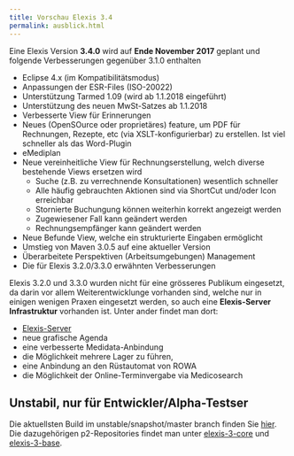 ```yaml
---
title: Vorschau Elexis 3.4
permalink: ausblick.html
---
```


Eine Elexis Version **3.4.0** wird auf **Ende November 2017** geplant und folgende Verbesserungen gegenüber 3.1.0 enthalten

* Eclipse 4.x (im Kompatibilitätsmodus)
* Anpassungen der ESR-Files (ISO-20022)
* Unterstützung Tarmed 1.09 (wird ab 1.1.2018 eingeführt)
* Unterstützung des neuen MwSt-Satzes ab 1.1.2018
* Verbesserte View für Erinnerungen
* Neues (OpenSOurce oder proprietäres) feature, um PDF für Rechnungen, Rezepte, etc (via XSLT-konfigurierbar) zu erstellen. Ist viel schneller als das Word-Plugin
* eMediplan
* Neue vereinheitliche View für Rechnungserstellung, welch diverse bestehende Views ersetzen wird
    * Suche (z.B. zu verrechnende Konsultationen) wesentlich schneller
    * Alle häufig gebrauchten Aktionen sind via ShortCut und/oder Icon erreichbar
    * Stornierte Buchungung können weiterhin korrekt angezeigt werden
    * Zugewiesener Fall kann geändert werden
    * Rechnungsempfänger kann geändert werden
* Neue Befunde View, welche ein strukturierte Eingaben ermöglicht
* Umstieg von Maven 3.0.5 auf eine aktueller Version
* Überarbeitete Perspektiven (Arbeitsumgebungen) Management
* Die für Elexis 3.2.0/3.3.0 erwähnten Verbesserungen

Elexis 3.2.0 und 3.3.0 wurden nicht für eine grösseres Publikum eingesetzt, da darin vor allem Weiterentwicklunge vorhanden sind, welche nur in einigen wenigen Praxen eingesetzt werden, so auch eine **Elexis-Server Infrastruktur** vorhanden ist. Unter ander findet man dort:
* [Elexis-Server](https://github.com/elexis/elexis-server)
* neue grafische Agenda
* eine verbesserte Medidata-Anbindung
* die Möglichkeit mehrere Lager zu führen,
* eine Anbindung an den Rüstautomat von ROWA
* die Möglichkeit der Online-Terminvergabe via Medicosearch


Unstabil, nur für Entwickler/Alpha-Testser
----

Die aktuellsten Build im unstable/snapshot/master branch finden Sie [hier](https://download.elexis.info/elexis/master/products/). Die dazugehörigen p2-Repositories findet man unter [elexis-3-core](https://download.elexis.info/elexis/master/p2/elexis-3-core/) und  [elexis-3-base](https://download.elexis.info/elexis/master/p2/elexis-3-base/). 

